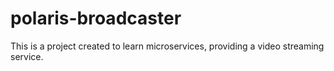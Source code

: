 # polaris-broadcaster
This is a project created to learn microservices, providing a video streaming service.
